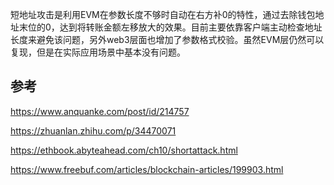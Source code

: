 短地址攻击是利用EVM在参数长度不够时自动在右方补0的特性，通过去除钱包地址末位的0，达到将转账金额左移放大的效果。目前主要依靠客户端主动检查地址长度来避免该问题，另外web3层面也增加了参数格式校验。虽然EVM层仍然可以复现，但是在实际应用场景中基本没有问题。





## 参考

https://www.anquanke.com/post/id/214757



https://zhuanlan.zhihu.com/p/34470071

https://ethbook.abyteahead.com/ch10/shortattack.html

https://www.freebuf.com/articles/blockchain-articles/199903.html